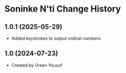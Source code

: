 Soninke N'ti Change History
====================

1.0.1 (2025-05-29)
----------------
* Added keystrokes to output ordinal numbers.

1.0 (2024-07-23)
----------------
* Created by Oreen Yousuf


